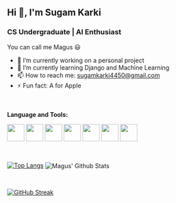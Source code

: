 <h2 >Hi 👋, I'm Sugam Karki </h2>
<h3>CS Undergraduate | AI Enthusiast</h3>

You can call me Magus :smiley:

* 🔭 I’m currently working on a personal project
* 🌱 I’m currently learning Django and Machine Learning
* 📫 How to reach me: sugamkarki4450@gmail.com
* ⚡ Fun fact: A for Apple
<!-- * 😄 My website:  -->


<br>
<p><strong>Language and Tools:</strong></p>
<p>
  <img src="https://cdn.jsdelivr.net/gh/devicons/devicon/icons/html5/html5-original.svg" width="40px" height = "40px"/>
  <img src="https://cdn.jsdelivr.net/gh/devicons/devicon/icons/css3/css3-original.svg" width="40px" height = "40px" />
  <img src="https://cdn.jsdelivr.net/gh/devicons/devicon/icons/sass/sass-original.svg" width="40px" height = "40px"/>
  <img src="https://cdn.jsdelivr.net/gh/devicons/devicon/icons/javascript/javascript-plain.svg" width="40px" height = "40px"/>
  <img src="https://cdn.jsdelivr.net/gh/devicons/devicon/icons/python/python-original.svg" width="40px" height = "40px" />
  <img src="https://cdn.jsdelivr.net/gh/devicons/devicon/icons/arduino/arduino-original.svg" width="40px" height = "40px"/>  
  <img src="https://cdn.jsdelivr.net/gh/devicons/devicon/icons/django/django-original.svg" width="40px" height = "40px" />
  

</p>
<br>






[![Top Langs](https://github-readme-stats.vercel.app/api/top-langs/?username=Magus4450&layout=compact&text_color=daf7dc&bg_color=151515)](https://github.com/Magus4450/github-readme-stats) <img align="center" src="https://github-readme-stats.vercel.app/api?username=Magus4450&include_all_commits=true&count_private=true&show_icons=true&line_height=20&title_color=7A7ADB&icon_color=2234AE&text_color=D3D3D3&bg_color=0,000000,130F40" alt="Magus' Github Stats">  








<br>

[![GitHub Streak](https://github-readme-streak-stats.herokuapp.com?user=Magus4450&theme=gotham&hide_border=true&fire=DD2727)](https://git.io/streak-stats)



